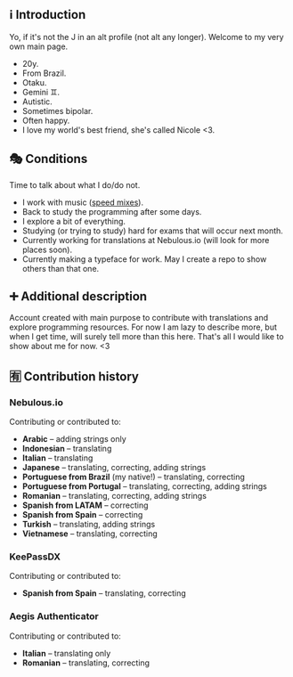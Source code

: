 ## ℹ Introduction
Yo, if it's not the J in an alt profile (not alt any longer). Welcome to my very own main page.
- 20y.
- From Brazil.
- Otaku.
- Gemini ♊️.
- Autistic.
- Sometimes bipolar.
- Often happy.
- I love my world's best friend, she's called Nicole <3.

## 🎭 Conditions
Time to talk about what I do/do not.
- I work with music ([speed mixes](https://www.youtube.com/@Altimixes)).
- Back to study the programming after some days.
- I explore a bit of everything.
- Studying (or trying to study) hard for exams that will occur next month.
- Currently working for translations at Nebulous.io (will look for more places soon).
- Currently making a typeface for work. May I create a repo to show others than that one.

## ➕ Additional description
Account created with main purpose to contribute with translations and explore programming resources. For now I am lazy to describe more, but when I get time, will surely tell more than this here. That's all I would like to show about me for now. <3

## 🈶 Contribution history
### Nebulous.io
Contributing or contributed to:
- **Arabic** – adding strings only
- **Indonesian** – translating
- **Italian** – translating
- **Japanese** – translating, correcting, adding strings
- **Portuguese from Brazil** (my native!) – translating, correcting
- **Portuguese from Portugal** – translating, correcting, adding strings
- **Romanian** – translating, correcting, adding strings
- **Spanish from LATAM** – correcting
- **Spanish from Spain** – correcting
- **Turkish** – translating, adding strings
- **Vietnamese** – translating, correcting

### KeePassDX
Contributing or contributed to:
- **Spanish from Spain** – translating, correcting

### Aegis Authenticator
Contributing or contributed to:
- **Italian** – translating only
- **Romanian** – translating, correcting
